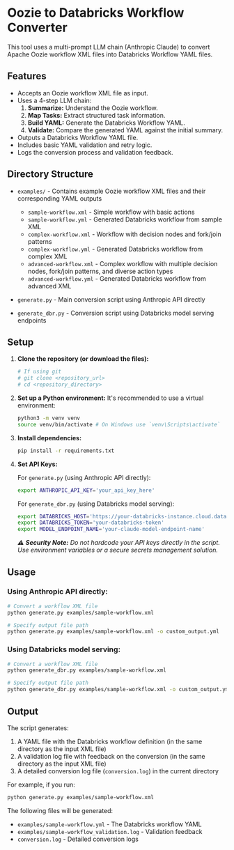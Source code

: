 # Oozie to Databricks Workflow Converter

This tool uses a multi-prompt LLM chain (Anthropic Claude) to convert Apache Oozie workflow XML files into Databricks Workflow YAML files.

## Features

*   Accepts an Oozie workflow XML file as input.
*   Uses a 4-step LLM chain:
    1.  **Summarize:** Understand the Oozie workflow.
    2.  **Map Tasks:** Extract structured task information.
    3.  **Build YAML:** Generate the Databricks Workflow YAML.
    4.  **Validate:** Compare the generated YAML against the initial summary.
*   Outputs a Databricks Workflow YAML file.
*   Includes basic YAML validation and retry logic.
*   Logs the conversion process and validation feedback.

## Directory Structure

* `examples/` - Contains example Oozie workflow XML files and their corresponding YAML outputs
  * `sample-workflow.xml` - Simple workflow with basic actions
  * `sample-workflow.yml` - Generated Databricks workflow from sample XML
  * `complex-workflow.xml` - Workflow with decision nodes and fork/join patterns
  * `complex-workflow.yml` - Generated Databricks workflow from complex XML
  * `advanced-workflow.xml` - Complex workflow with multiple decision nodes, fork/join patterns, and diverse action types
  * `advanced-workflow.yml` - Generated Databricks workflow from advanced XML

* `generate.py` - Main conversion script using Anthropic API directly
* `generate_dbr.py` - Conversion script using Databricks model serving endpoints

## Setup

1.  **Clone the repository (or download the files):**
    ```bash
    # If using git
    # git clone <repository_url>
    # cd <repository_directory>
    ```

2.  **Set up a Python environment:**
    It's recommended to use a virtual environment:
    ```bash
    python3 -m venv venv
    source venv/bin/activate # On Windows use `venv\Scripts\activate`
    ```

3.  **Install dependencies:**
    ```bash
    pip install -r requirements.txt
    ```

4.  **Set API Keys:**
    
    For `generate.py` (using Anthropic API directly):
    ```bash
    export ANTHROPIC_API_KEY='your_api_key_here'
    ```
    
    For `generate_dbr.py` (using Databricks model serving):
    ```bash
    export DATABRICKS_HOST='https://your-databricks-instance.cloud.databricks.com'
    export DATABRICKS_TOKEN='your-databricks-token'
    export MODEL_ENDPOINT_NAME='your-claude-model-endpoint-name'
    ```
    
    *⚠️ **Security Note:** Do not hardcode your API keys directly in the script. Use environment variables or a secure secrets management solution.*

## Usage

### Using Anthropic API directly:

```bash
# Convert a workflow XML file
python generate.py examples/sample-workflow.xml

# Specify output file path
python generate.py examples/sample-workflow.xml -o custom_output.yml
```

### Using Databricks model serving:

```bash
# Convert a workflow XML file
python generate_dbr.py examples/sample-workflow.xml

# Specify output file path
python generate_dbr.py examples/sample-workflow.xml -o custom_output.yml
```

## Output

The script generates:
1. A YAML file with the Databricks workflow definition (in the same directory as the input XML file)
2. A validation log file with feedback on the conversion (in the same directory as the input XML file)
3. A detailed conversion log file (`conversion.log`) in the current directory

For example, if you run:
```bash
python generate.py examples/sample-workflow.xml
```

The following files will be generated:
- `examples/sample-workflow.yml` - The Databricks workflow YAML
- `examples/sample-workflow_validation.log` - Validation feedback
- `conversion.log` - Detailed conversion logs

